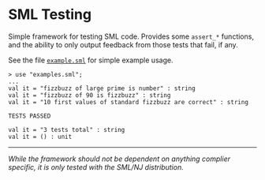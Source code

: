 SML Testing
===========

Simple framework for testing SML code. 
Provides some `assert_*` functions, and the ability to only output feedback from those tests that fail, if any. 

See the file [`example.sml`](https://github.com/kvalle/sml-testing/blob/master/example.sml) for simple example usage.

	> use "examples.sml";
	... 
    val it = "fizzbuzz of large prime is number" : string
    val it = "fizzbuzz of 90 is fizzbuzz" : string
    val it = "10 first values of standard fizzbuzz are correct" : string
  
    TESTS PASSED
  
    val it = "3 tests total" : string
    val it = () : unit

----

*While the framework should not be dependent on anything complier specific, it is only tested with the SML/NJ distribution.*
